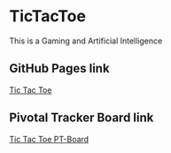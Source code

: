 # TicTacToe
This is a Gaming and Artificial Intelligence

## GitHub Pages link
[Tic Tac Toe](https://llwasampijja.github.io/tictactoe/)

## Pivotal Tracker Board link
[Tic Tac Toe PT-Board](https://www.pivotaltracker.com/n/projects/2402274)
